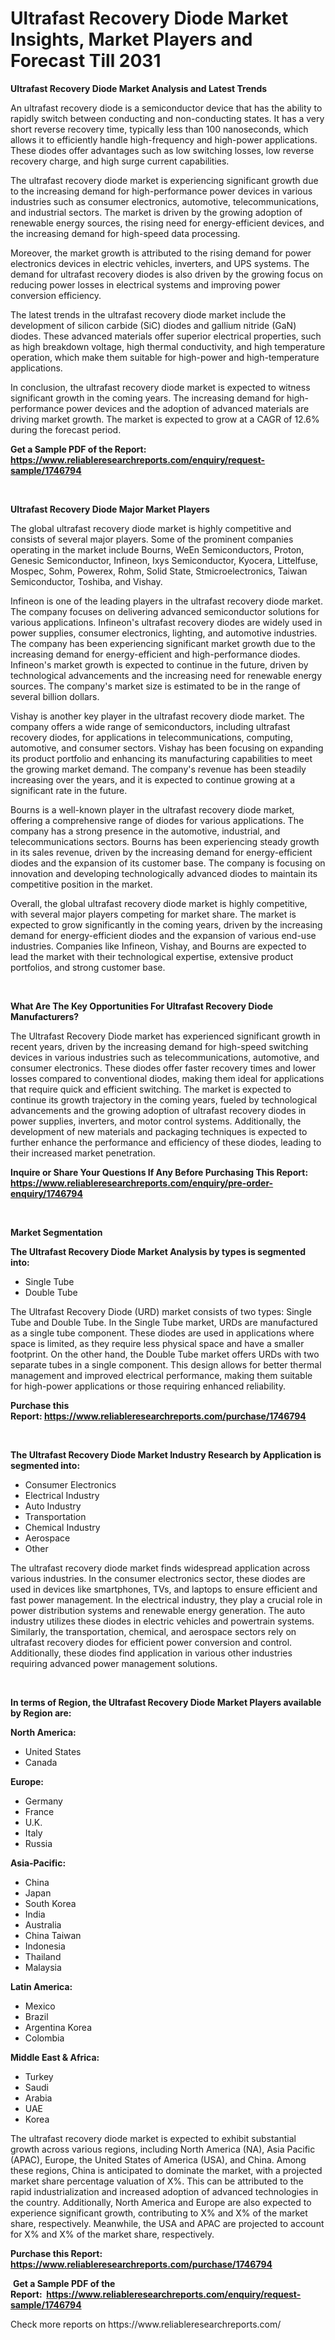 <p><h1>Ultrafast Recovery Diode Market Insights, Market Players and Forecast Till 2031</h1></p><p><strong>Ultrafast Recovery Diode Market Analysis and Latest Trends</strong></p>
<p><p>An ultrafast recovery diode is a semiconductor device that has the ability to rapidly switch between conducting and non-conducting states. It has a very short reverse recovery time, typically less than 100 nanoseconds, which allows it to efficiently handle high-frequency and high-power applications. These diodes offer advantages such as low switching losses, low reverse recovery charge, and high surge current capabilities.</p><p>The ultrafast recovery diode market is experiencing significant growth due to the increasing demand for high-performance power devices in various industries such as consumer electronics, automotive, telecommunications, and industrial sectors. The market is driven by the growing adoption of renewable energy sources, the rising need for energy-efficient devices, and the increasing demand for high-speed data processing.</p><p>Moreover, the market growth is attributed to the rising demand for power electronics devices in electric vehicles, inverters, and UPS systems. The demand for ultrafast recovery diodes is also driven by the growing focus on reducing power losses in electrical systems and improving power conversion efficiency.</p><p>The latest trends in the ultrafast recovery diode market include the development of silicon carbide (SiC) diodes and gallium nitride (GaN) diodes. These advanced materials offer superior electrical properties, such as high breakdown voltage, high thermal conductivity, and high temperature operation, which make them suitable for high-power and high-temperature applications.</p><p>In conclusion, the ultrafast recovery diode market is expected to witness significant growth in the coming years. The increasing demand for high-performance power devices and the adoption of advanced materials are driving market growth. The market is expected to grow at a CAGR of 12.6% during the forecast period.</p></p>
<p><strong>Get a Sample PDF of the Report:&nbsp; <a href="https://www.reliableresearchreports.com/enquiry/request-sample/1746794">https://www.reliableresearchreports.com/enquiry/request-sample/1746794</a></strong></p>
<p>&nbsp;</p>
<p><strong>Ultrafast Recovery Diode Major Market Players</strong></p>
<p><p>The global ultrafast recovery diode market is highly competitive and consists of several major players. Some of the prominent companies operating in the market include Bourns, WeEn Semiconductors, Proton, Genesic Semiconductor, Infineon, Ixys Semiconductor, Kyocera, Littelfuse, Mospec, Sohm, Powerex, Rohm, Solid State, Stmicroelectronics, Taiwan Semiconductor, Toshiba, and Vishay.</p><p>Infineon is one of the leading players in the ultrafast recovery diode market. The company focuses on delivering advanced semiconductor solutions for various applications. Infineon's ultrafast recovery diodes are widely used in power supplies, consumer electronics, lighting, and automotive industries. The company has been experiencing significant market growth due to the increasing demand for energy-efficient and high-performance diodes. Infineon's market growth is expected to continue in the future, driven by technological advancements and the increasing need for renewable energy sources. The company's market size is estimated to be in the range of several billion dollars.</p><p>Vishay is another key player in the ultrafast recovery diode market. The company offers a wide range of semiconductors, including ultrafast recovery diodes, for applications in telecommunications, computing, automotive, and consumer sectors. Vishay has been focusing on expanding its product portfolio and enhancing its manufacturing capabilities to meet the growing market demand. The company's revenue has been steadily increasing over the years, and it is expected to continue growing at a significant rate in the future.</p><p>Bourns is a well-known player in the ultrafast recovery diode market, offering a comprehensive range of diodes for various applications. The company has a strong presence in the automotive, industrial, and telecommunications sectors. Bourns has been experiencing steady growth in its sales revenue, driven by the increasing demand for energy-efficient diodes and the expansion of its customer base. The company is focusing on innovation and developing technologically advanced diodes to maintain its competitive position in the market.</p><p>Overall, the global ultrafast recovery diode market is highly competitive, with several major players competing for market share. The market is expected to grow significantly in the coming years, driven by the increasing demand for energy-efficient diodes and the expansion of various end-use industries. Companies like Infineon, Vishay, and Bourns are expected to lead the market with their technological expertise, extensive product portfolios, and strong customer base.</p></p>
<p>&nbsp;</p>
<p><strong>What Are The Key Opportunities For Ultrafast Recovery Diode Manufacturers?</strong></p>
<p><p>The Ultrafast Recovery Diode market has experienced significant growth in recent years, driven by the increasing demand for high-speed switching devices in various industries such as telecommunications, automotive, and consumer electronics. These diodes offer faster recovery times and lower losses compared to conventional diodes, making them ideal for applications that require quick and efficient switching. The market is expected to continue its growth trajectory in the coming years, fueled by technological advancements and the growing adoption of ultrafast recovery diodes in power supplies, inverters, and motor control systems. Additionally, the development of new materials and packaging techniques is expected to further enhance the performance and efficiency of these diodes, leading to their increased market penetration.</p></p>
<p><strong>Inquire or Share Your Questions If Any Before Purchasing This Report: <a href="https://www.reliableresearchreports.com/enquiry/pre-order-enquiry/1746794">https://www.reliableresearchreports.com/enquiry/pre-order-enquiry/1746794</a></strong></p>
<p>&nbsp;</p>
<p><strong>Market Segmentation</strong></p>
<p><strong>The Ultrafast Recovery Diode Market Analysis by types is segmented into:</strong></p>
<p><ul><li>Single Tube</li><li>Double Tube</li></ul></p>
<p><p>The Ultrafast Recovery Diode (URD) market consists of two types: Single Tube and Double Tube. In the Single Tube market, URDs are manufactured as a single tube component. These diodes are used in applications where space is limited, as they require less physical space and have a smaller footprint. On the other hand, the Double Tube market offers URDs with two separate tubes in a single component. This design allows for better thermal management and improved electrical performance, making them suitable for high-power applications or those requiring enhanced reliability.</p></p>
<p><strong>Purchase this Report:&nbsp;<a href="https://www.reliableresearchreports.com/purchase/1746794">https://www.reliableresearchreports.com/purchase/1746794</a></strong></p>
<p>&nbsp;</p>
<p><strong>The Ultrafast Recovery Diode Market Industry Research by Application is segmented into:</strong></p>
<p><ul><li>Consumer Electronics</li><li>Electrical Industry</li><li>Auto Industry</li><li>Transportation</li><li>Chemical Industry</li><li>Aerospace</li><li>Other</li></ul></p>
<p><p>The ultrafast recovery diode market finds widespread application across various industries. In the consumer electronics sector, these diodes are used in devices like smartphones, TVs, and laptops to ensure efficient and fast power management. In the electrical industry, they play a crucial role in power distribution systems and renewable energy generation. The auto industry utilizes these diodes in electric vehicles and powertrain systems. Similarly, the transportation, chemical, and aerospace sectors rely on ultrafast recovery diodes for efficient power conversion and control. Additionally, these diodes find application in various other industries requiring advanced power management solutions.</p></p>
<p>&nbsp;</p>
<p><strong>In terms of Region, the Ultrafast Recovery Diode Market Players available by Region are:</strong></p>
<p>
    <p> <strong> North America: </strong>
        <ul>
            <li>United States</li>
            <li>Canada</li>
        </ul>
        </p> 
    <p> <strong> Europe: </strong>
        <ul>
            <li>Germany</li>
            <li>France</li>
            <li>U.K.</li>
            <li>Italy</li>
            <li>Russia</li>
        </ul>
        </p> 
    <p> <strong> Asia-Pacific: </strong>
        <ul>
            <li>China</li>
            <li>Japan</li>
            <li>South Korea</li>
            <li>India</li>
            <li>Australia</li>
            <li>China Taiwan</li>
            <li>Indonesia</li>
            <li>Thailand</li>
            <li>Malaysia</li>
        </ul>
        </p> 
    <p> <strong> Latin America: </strong>
        <ul>
            <li>Mexico</li>
            <li>Brazil</li>
            <li>Argentina Korea</li>
            <li>Colombia</li>
        </ul>
        </p> 
    <p> <strong> Middle East & Africa: </strong>
        <ul>
            <li>Turkey</li>
            <li>Saudi</li>
            <li>Arabia</li>
            <li>UAE</li>
            <li>Korea</li>
        </ul>
    </p>
    </p>
<p><p>The ultrafast recovery diode market is expected to exhibit substantial growth across various regions, including North America (NA), Asia Pacific (APAC), Europe, the United States of America (USA), and China. Among these regions, China is anticipated to dominate the market, with a projected market share percentage valuation of X%. This can be attributed to the rapid industrialization and increased adoption of advanced technologies in the country. Additionally, North America and Europe are also expected to experience significant growth, contributing to X% and X% of the market share, respectively. Meanwhile, the USA and APAC are projected to account for X% and X% of the market share, respectively.</p></p>
<p><strong>Purchase this Report: <a href="https://www.reliableresearchreports.com/purchase/1746794">https://www.reliableresearchreports.com/purchase/1746794</a></strong></p>
<p>&nbsp;<strong>Get a Sample PDF of the Report:&nbsp;&nbsp;<a href="https://www.reliableresearchreports.com/enquiry/request-sample/1746794">https://www.reliableresearchreports.com/enquiry/request-sample/1746794</a></strong></p>
<p><strong></strong></p>
<p>Check more reports on https://www.reliableresearchreports.com/</p>